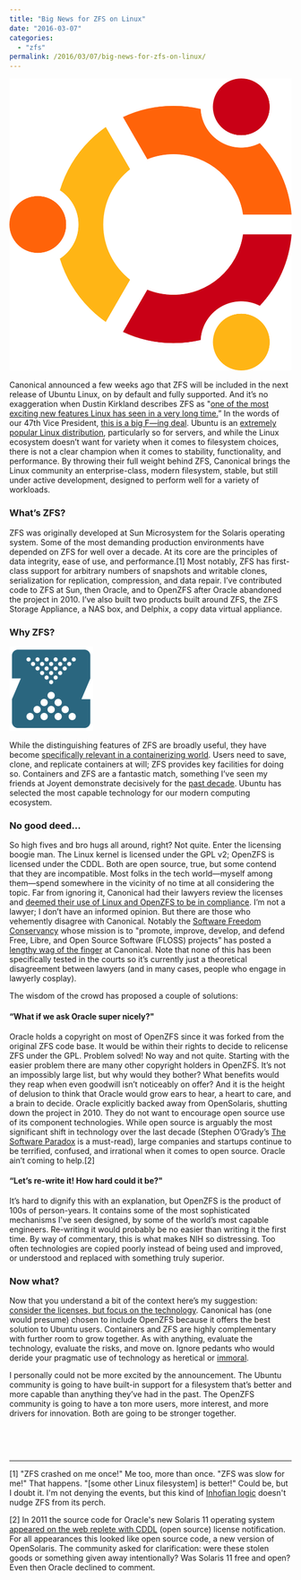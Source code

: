 ```yaml
---
title: "Big News for ZFS on Linux"
date: "2016-03-07"
categories:
  - "zfs"
permalink: /2016/03/07/big-news-for-zfs-on-linux/
---
```


<img src="images/Ubuntu-old.png" alt="Description" class="float-right">

Canonical announced a few weeks ago that ZFS will be included in the next release of Ubuntu Linux, on by default and fully supported. And it’s no exaggeration when Dustin Kirkland describes ZFS as "[one of the most exciting new features Linux has seen in a very long time.](https://insights.ubuntu.com/2016/02/16/zfs-is-the-fs-for-containers-in-ubuntu-16-04/)” In the words of our 47th Vice President, [this is a big F—ing deal](https://www.youtube.com/watch?v=HHKq9tt50O8). Ubuntu is an [extremely popular Linux distribution](https://en.wikipedia.org/wiki/Ubuntu_(operating_system)#Installed_base), particularly so for servers, and while the Linux ecosystem doesn’t want for variety when it comes to filesystem choices, there is not a clear champion when it comes to stability, functionality, and performance. By throwing their full weight behind ZFS, Canonical brings the Linux community an enterprise-class, modern filesystem, stable, but still under active development, designed to perform well for a variety of workloads.

### What’s ZFS?

ZFS was originally developed at Sun Microsystem for the Solaris operating system. Some of the most demanding production environments have depended on ZFS for well over a decade. At its core are the principles of data integrity, ease of use, and performance.\[1\] Most notably, ZFS has first-class support for arbitrary numbers of snapshots and writable clones, serialization for replication, compression, and data repair. I’ve contributed code to ZFS at Sun, then Oracle, and to OpenZFS after Oracle abandoned the project in 2010. I’ve also built two products built around ZFS, the ZFS Storage Appliance, a NAS box, and Delphix, a copy data virtual appliance.

### Why ZFS?

<img src="images/Open-ZFS-Primary-Logo-Colour-150x150.png" alt="Description" class="float-right">

While the distinguishing features of ZFS are broadly useful, they have become [specifically relevant in a containerizing world](https://docs.docker.com/engine/userguide/storagedriver/zfs-driver/). Users need to save, clone, and replicate containers at will; ZFS provides key facilities for doing so. Containers and ZFS are a fantastic match, something I’ve seen my friends at Joyent demonstrate decisively for the [past decade](http://cuddletech.com/?p=63). Ubuntu has selected the most capable technology for our modern computing ecosystem.

### No good deed...

So high fives and bro hugs all around, right? Not quite. Enter the licensing boogie man. The Linux kernel is licensed under the GPL v2; OpenZFS is licensed under the CDDL. Both are open source, true, but some contend that they are incompatible. Most folks in the tech world—myself among them—spend somewhere in the vicinity of no time at all considering the topic. Far from ignoring it, Canonical had their lawyers review the licenses and [deemed their use of Linux and OpenZFS to be in compliance](https://insights.ubuntu.com/2016/02/18/zfs-licensing-and-linux/). I’m not a lawyer; I don’t have an informed opinion. But there are those who vehemently disagree with Canonical. Notably the [Software Freedom Conservancy](https://sfconservancy.org) whose mission is to "promote, improve, develop, and defend Free, Libre, and Open Source Software (FLOSS) projects” has posted a [lengthy wag of the finger](https://sfconservancy.org/blog/2016/feb/25/zfs-and-linux/) at Canonical. Note that none of this has been specifically tested in the courts so it’s currently just a theoretical disagreement between lawyers (and in many cases, people who engage in lawyerly cosplay).

The wisdom of the crowd has proposed a couple of solutions:

#### “What if we ask Oracle super nicely?"

Oracle holds a copyright on most of OpenZFS since it was forked from the original ZFS code base. It would be within their rights to decide to relicense ZFS under the GPL. Problem solved! No way and not quite. Starting with the easier problem there are many other copyright holders in OpenZFS. It’s not an impossibly large list, but why would they bother? What benefits would they reap when even goodwill isn’t noticeably on offer? And it is the height of delusion to think that Oracle would grow ears to hear, a heart to care, and a brain to decide. Oracle explicitly backed away from OpenSolaris, shutting down the project in 2010. They do not want to encourage open source use of its component technologies. While open source is arguably the most significant shift in technology over the last decade (Stephen O’Grady’s [The Software Paradox](http://www.amazon.com/The-Software-Paradox-Commercial-Market/dp/1491900938) is a must-read), large companies and startups continue to be terrified, confused, and irrational when it comes to open source. Oracle ain’t coming to help.\[2\]

#### “Let’s re-write it! How hard could it be?"

It’s hard to dignify this with an explanation, but OpenZFS is the product of 100s of person-years. It contains some of the most sophisticated mechanisms I've seen designed, by some of the world’s most capable engineers. Re-writing it would probably be no easier than writing it the first time. By way of commentary, this is what makes NIH so distressing. Too often technologies are copied poorly instead of being used and improved, or understood and replaced with something truly superior.

### Now what?

Now that you understand a bit of the context here’s my suggestion: [consider the licenses, but focus on the technology](http://blog.dustinkirkland.com/2016/02/zfs-licensing-and-linux.html). Canonical has (one would presume) chosen to include OpenZFS because it offers the best solution to Ubuntu users. Containers and ZFS are highly complementary with further room to grow together. As with anything, evaluate the technology, evaluate the risks, and move on. Ignore pedants who would deride your pragmatic use of technology as heretical or [immoral](http://thenewstack.io/canonical-encounters-messy-legal-questions-bringing-zfs-ubuntu/).

I personally could not be more excited by the announcement. The Ubuntu community is going to have built-in support for a filesystem that’s better and more capable than anything they’ve had in the past. The OpenZFS community is going to have a ton more users, more interest, and more drivers for innovation. Both are going to be stronger together.

 

 

* * *

\[1\] "ZFS crashed on me once!" Me too, more than once. "ZFS was slow for me!" That happens. "\[some other Linux filesystem\] is better!" Could be, but I doubt it. I'm not denying the events, but this kind of [Inhofian logic](https://www.youtube.com/watch?v=3E0a_60PMR8) doesn't nudge ZFS from its perch.

\[2\] In 2011 the source code for Oracle's new Solaris 11 operating system [appeared on the web replete with CDDL](http://arstechnica.com/business/2011/12/disgruntled-employee-oracle-doesnt-seem-to-care-about-solaris-11-code-leak/) (open source) license notification. For all appearances this looked like open source code, a new version of OpenSolaris. The community asked for clarification: were these stolen goods or something given away intentionally? Was Solaris 11 free and open? Even then Oracle declined to comment.
